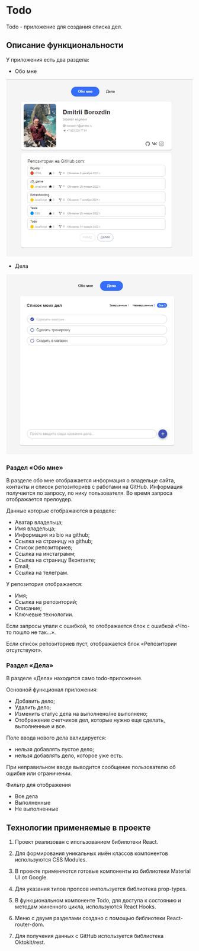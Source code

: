 # Todo

Todo - приложение для создания списка дел.

## Описание функциональности

У приложения есть два раздела:
- Обо мне

![About page](/public/img/about.jpg)

- Дела

![About page](/public/img/todo.jpg)

### Раздел «Обо мне»

В разделе обо мне отображается информация о владельце сайта, контакты и список репозиториев с работами на GitHub. Информация получается по запросу, по нику пользователя. Во время запроса отображается прелоудер.

Данные которые отображаются в разделе:
- Аватар владельца;
- Имя владельца;
- Информация из bio на github;
- Ссылка на страницу на github;
- Список репозиториев;
- Ссылка на инстаграмм;
- Ссылка на страницу Вконтакте;
- Email;
- Ссылка на телеграм.

У репозитория отображается:
- Имя;
- Ссылка на репозиторий;
- Описание;
- Ключевые технологии.

Если запросы упали с ошибкой, то отображается блок с ошибкой «Что-то пошло не так…».

Если список репозиториев пуст, отображается блок «Репозитории отсутствуют».

### Раздел «Дела»

В разделе «Дела» находится само todo-приложение. 

Основной функционал приложения:

- Добавить дело;
- Удалить дело;
- Изменить статус дела на выполнено/не выполнено;
- Отображение счетчиков дел, которые нужно еще сделать, выполненные и все.

Поле ввода нового дела валидируется:
- нельзя добавлять пустое дело;
- нельзя добавлять дело, которое уже есть.

При неправильном вводе выводится сообщение пользователю об ошибке или ограничении.

Фильтр для отображения
- Все дела
- Выполненные
- Не выполненные

## Технологии применяемые в проекте

1. Проект реализован с ипользованием бибилотеки React. 

2. Для формирования уникальных имён классов компонентов используются CSS Modules.

3. В проекте применяются готовые компоненты из библиотеки Material UI от Google.

4. Для указания типов пропсов импользуется библиотека prop-types.

5. В функциональном компоненте Todo, для доступа к состоянию и методам жиненного цикла, используются React Hooks.

6. Меню с двумя разделами создано с помощью библиотеки React-router-dom.

7. Для получения данных с GitHub используется библиотека Oktokit/rest.

